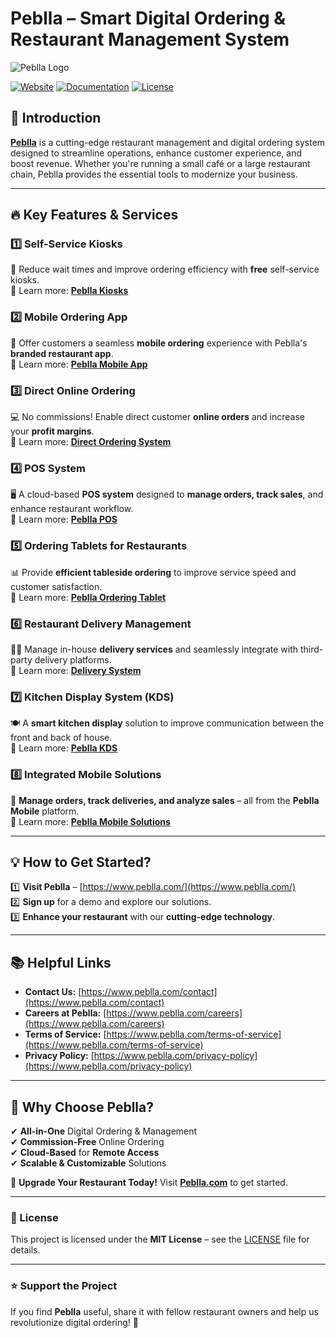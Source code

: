 # Peblla – Smart Digital Ordering & Restaurant Management System

![Peblla Logo](https://www.peblla.com/logo.png)

[![Website](https://img.shields.io/badge/Website-Peblla-blue)](https://www.peblla.com/)
[![Documentation](https://img.shields.io/badge/Docs-Available-green)](https://help.peblla.com/)
[![License](https://img.shields.io/badge/License-MIT-lightgrey)](LICENSE)

## 🚀 Introduction

**[Peblla](https://www.peblla.com/)** is a cutting-edge restaurant management and digital ordering system designed to streamline operations, enhance customer experience, and boost revenue. Whether you're running a small café or a large restaurant chain, Peblla provides the essential tools to modernize your business.

---

## 🔥 Key Features & Services

### 1️⃣ Self-Service Kiosks
🚀 Reduce wait times and improve ordering efficiency with **free** self-service kiosks.  
🔗 Learn more: **[Peblla Kiosks](https://www.peblla.com/kiosks)**

### 2️⃣ Mobile Ordering App
📱 Offer customers a seamless **mobile ordering** experience with Peblla's **branded restaurant app**.  
🔗 Learn more: **[Peblla Mobile App](https://www.peblla.com/mobile-app)**

### 3️⃣ Direct Online Ordering
💻 No commissions! Enable direct customer **online orders** and increase your **profit margins**.  
🔗 Learn more: **[Direct Ordering System](https://www.peblla.com/direct-ordering)**

### 4️⃣ POS System
🖥️ A cloud-based **POS system** designed to **manage orders, track sales**, and enhance restaurant workflow.  
🔗 Learn more: **[Peblla POS](https://www.peblla.com/pos)**

### 5️⃣ Ordering Tablets for Restaurants
📊 Provide **efficient tableside ordering** to improve service speed and customer satisfaction.  
🔗 Learn more: **[Peblla Ordering Tablet](https://www.peblla.com/ordering-tablet)**

### 6️⃣ Restaurant Delivery Management
🚴‍♂️ Manage in-house **delivery services** and seamlessly integrate with third-party delivery platforms.  
🔗 Learn more: **[Delivery System](https://www.peblla.com/delivery)**

### 7️⃣ Kitchen Display System (KDS)
🍽️ A **smart kitchen display** solution to improve communication between the front and back of house.  
🔗 Learn more: **[Peblla KDS](https://www.peblla.com/kds)**

### 8️⃣ Integrated Mobile Solutions
📱 **Manage orders, track deliveries, and analyze sales** – all from the **Peblla Mobile** platform.  
🔗 Learn more: **[Peblla Mobile Solutions](https://www.peblla.com/peblla-mobile)**

---

## 💡 How to Get Started?
1️⃣ **Visit Peblla** – [https://www.peblla.com/](https://www.peblla.com/)  
2️⃣ **Sign up** for a demo and explore our solutions.  
3️⃣ **Enhance your restaurant** with our **cutting-edge technology**.

---

## 📚 Helpful Links
- **Contact Us:** [https://www.peblla.com/contact](https://www.peblla.com/contact)  
- **Careers at Peblla:** [https://www.peblla.com/careers](https://www.peblla.com/careers)  
- **Terms of Service:** [https://www.peblla.com/terms-of-service](https://www.peblla.com/terms-of-service)  
- **Privacy Policy:** [https://www.peblla.com/privacy-policy](https://www.peblla.com/privacy-policy)  

---

## 🚀 Why Choose Peblla?
✔ **All-in-One** Digital Ordering & Management  
✔ **Commission-Free** Online Ordering  
✔ **Cloud-Based** for **Remote Access**  
✔ **Scalable & Customizable** Solutions  

📢 **Upgrade Your Restaurant Today!** Visit **[Peblla.com](https://www.peblla.com/)** to get started.

---

### 📜 License
This project is licensed under the **MIT License** – see the [LICENSE](LICENSE) file for details.

---

### ⭐ Support the Project
If you find **Peblla** useful, share it with fellow restaurant owners and help us revolutionize digital ordering! 🚀
